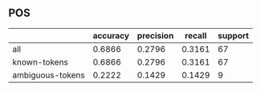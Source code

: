 
## POS

|                  | accuracy | precision | recall | support |
|------------------|----------|-----------|--------|---------|
| all              | 0.6866   | 0.2796    | 0.3161 | 67      |
| known-tokens     | 0.6866   | 0.2796    | 0.3161 | 67      |
| ambiguous-tokens | 0.2222   | 0.1429    | 0.1429 | 9       |

